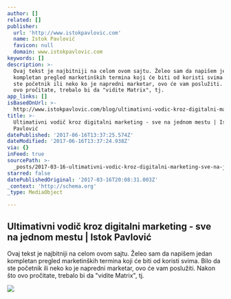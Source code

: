 ```yaml
---
author: []
related: []
publisher:
  url: 'http://www.istokpavlovic.com'
  name: Istok Pavlović
  favicon: null
  domain: www.istokpavlovic.com
keywords: []
description: >-
  Ovaj tekst je najbitniji na celom ovom sajtu. Želeo sam da napišem jedan
  kompletan pregled marketinških termina koji će biti od koristi svima. Bilo da
  ste početnik ili neko ko je napredni marketar, ovo će vam poslužiti. Nakon što
  ovo pročitate, trebalo bi da "vidite Matrix", tj.
app_links: []
isBasedOnUrl: >-
  http://www.istokpavlovic.com/blog/ultimativni-vodic-kroz-digitalni-marketing-sve-na-jednom-mestu/
title: >-
  Ultimativni vodič kroz digitalni marketing - sve na jednom mestu | Istok
  Pavlović
datePublished: '2017-06-16T13:37:25.574Z'
dateModified: '2017-06-16T13:37:24.938Z'
via: {}
inFeed: true
sourcePath: >-
  _posts/2017-03-16-ultimativni-vodic-kroz-digitalni-marketing-sve-na-jednom-m.md
starred: false
datePublishedOriginal: '2017-03-16T20:08:31.003Z'
_context: 'http://schema.org'
_type: MediaObject

---
```

<article style=""><h1>Ultimativni vodič kroz digitalni marketing - sve na jednom mestu | Istok Pavlović</h1><p>Ovaj tekst je najbitniji na celom ovom sajtu. Želeo sam da napišem jedan kompletan pregled marketinških termina koji će biti od koristi svima. Bilo da ste početnik ili neko ko je napredni marketar, ovo će vam poslužiti. Nakon što ovo pročitate, trebalo bi da "vidite Matrix", tj.</p><img src="http://www.istokpavlovic.com/blog/wp-content/uploads/2017/02/wolf.jpg" /></article>